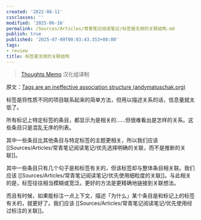 ```yaml
---
created: '2022-08-11'
cssclasses: ''
modified: '2025-06-16'
permalink: /Sources/Articles/常青笔记阅读笔记/标签是无效的关联结构.md
publish: true
published: '2025-07-09T00:03:43.353+08:00'
tags:
- review
title: 标签是无效的关联结构
---
```

> [Thoughts Memo](https://paratranz.cn/projects/3131) 汉化组译制

原文：[Tags are an ineffective association structure (andymatuschak.org)](https://notes.andymatuschak.org/z3MzhvmesiD2htMaEFQJif7gJgyaHAQvKH49Z)

标签是将性质不同的项目联系起来的简单方法，但用以描述关系的话，信息量就太低了。

所有标记上特定标签的条目，都显示为是相关的……但很难看出是怎样的关系。这些条目只是混乱无序的列表。

其中一些条目比其他条目与特定标签的主题更相关，所以我们应该 [[Sources/Articles/常青笔记阅读笔记/优先选择明确的关联，而不是推断的关联]]。

其中一些条目只有几个句子是和标签有关的，但该标签却与整体条目相关联。我们应该 [[Sources/Articles/常青笔记阅读笔记/优先使用细粒度的关联]]。与此相关的是，标签往往相当模糊或宽泛。更好的方法是更精确地链接到关联想法。

而且有时候，如果能标注一点上下文，描述「为什么」某个条目是和标记上的标签有关的，就更好了。我们应该 [[Sources/Articles/常青笔记阅读笔记/优先使用经过标注的关联]]。
